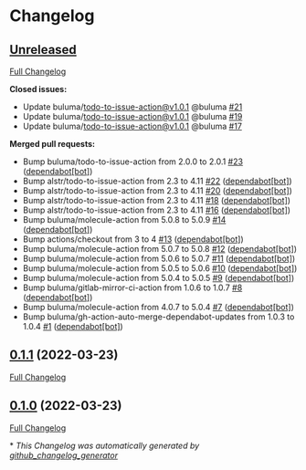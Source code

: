 # Changelog

## [Unreleased](https://github.com/buluma/ansible-role-php_versions/tree/HEAD)

[Full Changelog](https://github.com/buluma/ansible-role-php_versions/compare/0.1.1...HEAD)

**Closed issues:**

- Update buluma/todo-to-issue-action@v1.0.1 @buluma [\#21](https://github.com/buluma/ansible-role-php_versions/issues/21)
- Update buluma/todo-to-issue-action@v1.0.1 @buluma [\#19](https://github.com/buluma/ansible-role-php_versions/issues/19)
- Update buluma/todo-to-issue-action@v1.0.1 @buluma [\#17](https://github.com/buluma/ansible-role-php_versions/issues/17)

**Merged pull requests:**

- Bump buluma/todo-to-issue-action from 2.0.0 to 2.0.1 [\#23](https://github.com/buluma/ansible-role-php_versions/pull/23) ([dependabot[bot]](https://github.com/apps/dependabot))
- Bump alstr/todo-to-issue-action from 2.3 to 4.11 [\#22](https://github.com/buluma/ansible-role-php_versions/pull/22) ([dependabot[bot]](https://github.com/apps/dependabot))
- Bump alstr/todo-to-issue-action from 2.3 to 4.11 [\#20](https://github.com/buluma/ansible-role-php_versions/pull/20) ([dependabot[bot]](https://github.com/apps/dependabot))
- Bump alstr/todo-to-issue-action from 2.3 to 4.11 [\#18](https://github.com/buluma/ansible-role-php_versions/pull/18) ([dependabot[bot]](https://github.com/apps/dependabot))
- Bump alstr/todo-to-issue-action from 2.3 to 4.11 [\#16](https://github.com/buluma/ansible-role-php_versions/pull/16) ([dependabot[bot]](https://github.com/apps/dependabot))
- Bump buluma/molecule-action from 5.0.8 to 5.0.9 [\#14](https://github.com/buluma/ansible-role-php_versions/pull/14) ([dependabot[bot]](https://github.com/apps/dependabot))
- Bump actions/checkout from 3 to 4 [\#13](https://github.com/buluma/ansible-role-php_versions/pull/13) ([dependabot[bot]](https://github.com/apps/dependabot))
- Bump buluma/molecule-action from 5.0.7 to 5.0.8 [\#12](https://github.com/buluma/ansible-role-php_versions/pull/12) ([dependabot[bot]](https://github.com/apps/dependabot))
- Bump buluma/molecule-action from 5.0.6 to 5.0.7 [\#11](https://github.com/buluma/ansible-role-php_versions/pull/11) ([dependabot[bot]](https://github.com/apps/dependabot))
- Bump buluma/molecule-action from 5.0.5 to 5.0.6 [\#10](https://github.com/buluma/ansible-role-php_versions/pull/10) ([dependabot[bot]](https://github.com/apps/dependabot))
- Bump buluma/molecule-action from 5.0.4 to 5.0.5 [\#9](https://github.com/buluma/ansible-role-php_versions/pull/9) ([dependabot[bot]](https://github.com/apps/dependabot))
- Bump buluma/gitlab-mirror-ci-action from 1.0.6 to 1.0.7 [\#8](https://github.com/buluma/ansible-role-php_versions/pull/8) ([dependabot[bot]](https://github.com/apps/dependabot))
- Bump buluma/molecule-action from 4.0.7 to 5.0.4 [\#7](https://github.com/buluma/ansible-role-php_versions/pull/7) ([dependabot[bot]](https://github.com/apps/dependabot))
- Bump buluma/gh-action-auto-merge-dependabot-updates from 1.0.3 to 1.0.4 [\#1](https://github.com/buluma/ansible-role-php_versions/pull/1) ([dependabot[bot]](https://github.com/apps/dependabot))

## [0.1.1](https://github.com/buluma/ansible-role-php_versions/tree/0.1.1) (2022-03-23)

[Full Changelog](https://github.com/buluma/ansible-role-php_versions/compare/0.1.0...0.1.1)

## [0.1.0](https://github.com/buluma/ansible-role-php_versions/tree/0.1.0) (2022-03-23)

[Full Changelog](https://github.com/buluma/ansible-role-php_versions/compare/4aeaf39ac6dc72afebd7790ae3d593892c9c3b41...0.1.0)



\* *This Changelog was automatically generated by [github_changelog_generator](https://github.com/github-changelog-generator/github-changelog-generator)*
